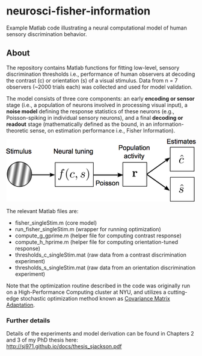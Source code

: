 # neurosci-fisher-information
Example Matlab code illustrating a neural computational model of human sensory discrimination behavior.

## About
The repository contains Matlab functions for fitting low-level, sensory discrimination thresholds i.e., performance of human observers at decoding the contrast (c) or orientation (s) of a visual stimulus. Data from n = 7 observers (~2000 trials each) was collected and used for model validation.

The model consists of three core components: an early **encoding or sensor** stage (i.e., a population of neurons involved in processing visual input), a **noise model** defining the response statistics of these neurons (e.g., Poisson-spiking in individual sensory neurons), and a final **decoding or readout** stage (mathematically defined as the bound, in an information-theoretic sense, on estimation performance i.e., Fisher Information).

![Model schematic](schematic_of_model.png)

The relevant Matlab files are:
- fisher_singleStim.m (core model)
- run_fisher_singleStim.m (wrapper for running optimization)
- compute_g_gprime.m (helper file for computing contrast response)
- compute_h_hprime.m (helper file for computing orientation-tuned response)
- thresholds_c_singleStim.mat (raw data from a contrast discrimination experiment)
- thresholds_s_singleStim.mat (raw data from an orientation discrimination experiment)

Note that the optimization routine described in the code was originally run on a High-Performance Computing cluster at NYU, and utilizes a cutting-edge stochastic optimization method known as [Covariance Matrix Adaptation](https://www.lri.fr/~hansen/cmaesintro.html).

### Further details

Details of the experiments and model derivation can be found in Chapters 2 and 3 of my PhD thesis here:                              
http://sj971.github.io/docs/thesis_sjackson.pdf
